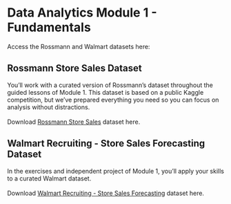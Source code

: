 # Data Analytics Module 1 - Fundamentals
Access the Rossmann and Walmart datasets here:

## Rossmann Store Sales Dataset
You’ll work with a curated version of Rossmann’s dataset throughout the guided lessons of Module 1. This dataset is based on a public Kaggle competition, but we’ve prepared everything you need so you can focus on analysis without distractions.
<br><br>Download [Rossmann Store Sales](rossmann-store-sales.zip) dataset here. 


## Walmart Recruiting - Store Sales Forecasting Dataset
In the exercises and independent project of Module 1, you’ll apply your skills to a curated Walmart dataset. 
<br><br>Download [Walmart Recruiting - Store Sales Forecasting](walmart-store-sales.zip) dataset here. 
